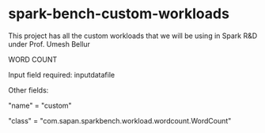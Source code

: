 # spark-bench-custom-workloads
This project has all the custom workloads that we will be using in Spark R&amp;D under Prof. Umesh Bellur

WORD COUNT

Input field required: inputdatafile

Other fields:

  "name" = "custom"
  
  "class" = "com.sapan.sparkbench.workload.wordcount.WordCount"
